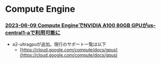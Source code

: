 # Compute Engine

### [2023-06-09 Compute EngineでNVIDIA A100 80GB GPUがus-central1-aで利用可能に](https://cloud.google.com/release-notes#June_09_2023)

- a2-ultragpuが追加。現行のサポート一覧は以下
  - [https://cloud.google.com/compute/docs/gpus](https://cloud.google.com/compute/docs/gpus)